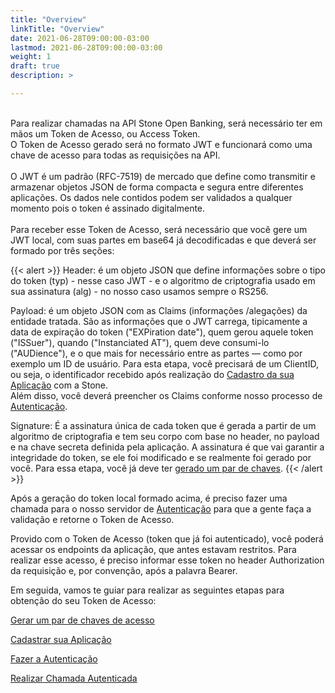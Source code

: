 ```yaml
---
title: "Overview"
linkTitle: "Overview"
date: 2021-06-28T09:00:00-03:00
lastmod: 2021-06-28T09:00:00-03:00
weight: 1
draft: true
description: >

---
```

<br>
Para realizar chamadas na API Stone Open Banking, será necessário ter em mãos um Token de Acesso, ou Access Token. 
<br>O Token de Acesso gerado será no formato JWT e funcionará como uma chave de acesso para todas as requisições na API. 

<br>
<br>
O JWT é um padrão (RFC-7519) de mercado que define como transmitir e armazenar objetos JSON de forma compacta e segura entre diferentes aplicações. Os dados nele contidos podem ser validados a qualquer momento pois o token é assinado digitalmente.

<br>
<br>
Para receber esse Token de Acesso, será necessário que você gere um  JWT local, com suas partes em base64 já decodificadas e que deverá ser formado por três seções:

{{< alert >}}
Header: é um objeto JSON que define informações sobre o tipo do token (typ) - nesse caso JWT - e o algoritmo de criptografia usado em sua assinatura (alg) - no nosso caso usamos sempre o RS256. 

Payload: é um objeto JSON com as Claims (informações /alegações) da entidade tratada. São as informações que o JWT carrega, tipicamente a data de expiração do token ("EXPiration date"), quem gerou aquele token ("ISSuer"), quando ("Instanciated AT"), quem deve consumi-lo ("AUDience"), e o que mais for necessário entre as partes — como por exemplo um ID de usuário. Para esta etapa, você precisará de um ClientID, ou seja, o identificador recebido após realização do [Cadastro da sua Aplicação](/docs/guias/token-de-acesso/cadastro-da-aplicacao/) com a Stone. <br>Além disso, você deverá preencher os Claims conforme nosso processo de [Autenticação](/docs/guias/token-de-acesso/autenticacao/). 

Signature: É a assinatura única de cada token que é gerada a partir de um algoritmo de criptografia e tem seu corpo com base no header, no payload e na chave secreta definida pela aplicação. A assinatura é que vai garantir a integridade do token, se ele foi modificado e se realmente foi gerado por você. Para essa etapa, você já deve ter [gerado um par de chaves](/docs/guias/token-de-acesso/gerar-chaves-de-acesso/). 
{{< /alert >}}


Após a geração do token local formado acima, é preciso fazer uma chamada para o nosso servidor de [Autenticação](/docs/guias/token-de-acesso/autenticacao/) para que a gente faça a validação e retorne o Token de Acesso.

Provido com o Token de Acesso (token que já foi autenticado), você poderá acessar os endpoints da aplicação, que antes estavam restritos. Para realizar esse acesso, é preciso informar esse token no header Authorization da requisição e, por convenção, após a palavra Bearer. 

Em seguida, vamos te guiar para realizar as seguintes etapas para obtenção do seu Token de Acesso:

[Gerar um par de chaves de acesso](/docs/guias/token-de-acesso/gerar-chaves-de-acesso/)

[Cadastrar  sua Aplicação](/docs/guias/token-de-acesso/cadastro-da-aplicacao/)

[Fazer a Autenticação](/docs/guias/token-de-acesso/autenticacao/)

[Realizar Chamada Autenticada](/docs/guias/token-de-acesso/chamada-autenticada/)
